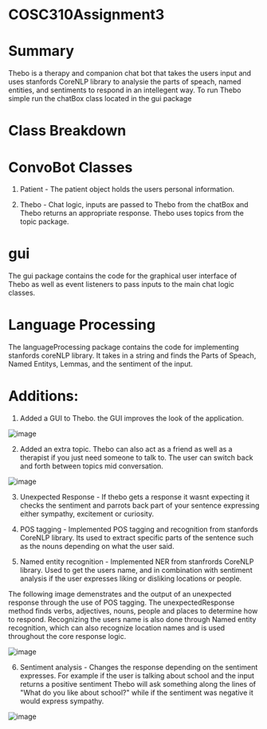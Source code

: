 # COSC310Assignment3

# Summary
Thebo is a therapy and companion chat bot that takes the users input and uses stanfords CoreNLP library to analysie the parts of speach, named entities, and sentiments to respond in an intellegent way. To run Thebo simple run the chatBox class located in the gui package

# Class Breakdown

# ConvoBot Classes
1) Patient - The patient object holds the users personal information.

2) Thebo - Chat logic, inputs are passed to Thebo from the chatBox and Thebo returns an appropriate response. Thebo uses topics from the topic package.

# gui
The gui package contains the code for the graphical user interface of Thebo as well as event listeners to pass inputs to the main chat logic classes.

# Language Processing
The languageProcessing package contains the code for implementing stanfords coreNLP library. It takes in a string and finds the Parts of Speach, Named Entitys, Lemmas, and the sentiment of the input.

# Additions:
1) Added a GUI to Thebo. the GUI improves the look of the application.

![image](https://user-images.githubusercontent.com/43254182/55665565-f5dd4080-57f6-11e9-9527-c970cc6870d7.png)

2) Added an extra topic. Thebo can also act as a friend as well as a therapist if you just need someone to talk to. The user can switch back and forth between topics mid conversation.

![image](https://user-images.githubusercontent.com/43254182/55665619-d0046b80-57f7-11e9-9da8-9f53e03cedf6.png)


3) Unexpected Response - If thebo gets a response it wasnt expecting it checks the sentiment and parrots back part of your sentence expressing either sympathy, excitement or curiosity.

4) POS tagging - Implemented POS tagging and recognition from stanfords CoreNLP library. Its used to extract specific parts of the sentence such as the nouns depending on what the user said.

5) Named entity recognition - Implemented NER from stanfrords CoreNLP library. Used to get the users name, and in combination with sentiment analysis if the user expresses liking or disliking locations or people.

The following image demenstrates and the output of an unexpected response through the use of POS tagging. The unexpectedResponse method finds verbs, adjectives, nouns, people and places to determine how to respond. Recognizing the users name is also done through Named entity recognition, which can also recognize location names and is used throughout the core response logic.

![image](https://user-images.githubusercontent.com/43254182/55666096-45733a80-57fe-11e9-8f2b-75e1b714158b.png)

6) Sentiment analysis - Changes the response depending on the sentiment expresses. For example if the user is talking about school and the input returns a positive sentiment Thebo will ask something along the lines of "What do you like about school?" while if the sentiment was negative it would express sympathy.

![image](https://user-images.githubusercontent.com/43254182/55666248-b4519300-5800-11e9-98a6-a69ffa618604.png)
